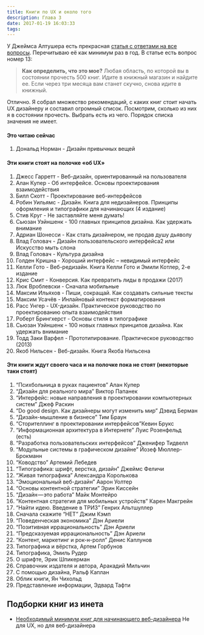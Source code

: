 ```yaml
---
title: Книги по UX и около того
description: Глава 3
date: 2017-01-19 16:03:33
tags: 
---
```


У Джеймса Алтушера есть прекрасная [статья с ответами на все вопросы](https://theoryandpractice.ru/posts/8493-reinvent-yourself). Перечитываю её как минимум раз в год. В статье есть вопрос номер 13:
> **Как определить, что это мое?**
> Любая область, по которой вы в состоянии прочесть 500 книг. Идите в книжный магазин и найдите ее. Если через три месяца вам станет скучно, снова идите в книжный.

Отлично. Я собрал множество рекомендаций, с каких книг стоит начать UX дизайнеру и составил огромный список. Посмотрим, сколько из них я в состоянии прочесть. Выбрать есть из чего. Порядок списка значения не имеет.


#### Это читаю сейчас

1. Дональд Норман - Дизайн привычных вещей

#### Эти книги стоят на полочке «об UX»

1. Джесс Гарретт - Веб-дизайн, ориентированный на пользователя
1. Алан Купер - Об интерфейсе. Основы проектирования взаимодействия
1. Билл Скотт - Проектирование веб-интерфейсов
1. Робин Уильямс - Дизайн. Книга для недизайнеров. Принципы оформления и типографики для начинающих (4 издание)
1. Стив Круг - Не заставляйте меня думать!
1. Сьюзан Уэйншенк - 100 главных принципов дизайна. Как удержать внимание
1. Адриан Шонесси - Как стать дизайнером, не продав душу дьяволу
1. Влад Головач - Дизайн пользовательского интерфейса2 или Искусство мыть слона
1. Влад Головач - Культура дизайна
1. Голден Кришна - Хороший интерфейс – невидимый интерфейс
1. Келли Гото - Веб-редизайн. Книга Келли Гото и Эмили Котлер, 2-е издание
1. Крис Смит - Конверсия. Как превратить лиды в продажи (2017)
1. Люк Вроблевски - Сначала мобильные
1. Максим Ильяхов - Пиши, сокращай. Как создавать сильные тексты
1. Максим Усачёв - Инлайновый контекст форматирования
1. Расс Унгер - UX-дизайн. Практическое руководство по проектированию опыта взаимодействия
1. Роберт Брингхерст - Основы стиля в типографике
1. Сьюзан Уэйншенк - 100 новых главных принципов дизайна. Как удержать внимание
1. Тодд Заки Варфел - Прототипирование. Практическое руководство (2013)
1. Якоб Нильсен - Веб-дизайн. Книга Якоба Нильсена

#### Эти книги ждут своего часа и на полочке пока не стоят (некоторые таки стоят)

1. “Психбольница в руках пациентов” Алан Купер
1. “Дизайн для реального мира” Виктор Папанек
1. “Интерфейс: новые направления в проектировании компьютерных систем” Джеф Раскин
1. “Do good design. Как дизайнеры могут изменить мир” Дэвид Берман
1. “Дизайн-мышление в бизнесе” Тим Браун
1. “Сторителлинг в проектировании интерфейсов”Кевин Брукс
1. “Информационная архитектура в Интернете” Луис Розенфельд (есть)
1. “Разработка пользовательских интерфейсов” Дженифер Тидвелл
1. “Модульные системы в графическом дизайне” Йозеф Мюллер-Брокманн
1. “Ководство” Артемий Лебедев
1. “Типографика: шрифт, верстка, дизайн” Джеймс Феличи
1. “Живая типографика” Александра Королькова
1. “Эмоциональный веб-дизайн” Аарон Уолтер
1. “Основы контентной стратегии” Эрин Киссейн
1. “Дизайн — это работа” Майк Монтейро
1. “Контентная стратегия для мобильных устройств” Карен Макгрейн
1. “Найти идею. Введение в ТРИЗ” Генрих Альтшуллер
1. Сначала скажите “НЕТ” Джим Кэмп
1. “Поведенческая экономика” Дэн Ариели
1. “Позитивная иррациональность” Дэн Ариели
1. “Предсказуемая иррациональность” Дэн Ариели
1. “Контент, маркетинг и рок-н-ролл” Денис Каплунов
1. Типографика и вёрстка, Артем Горбунов
1. Типографика, Эмиль Рудер
1. О шрифте, Эрик Шпикерман
1. Справочник издателя и автора, Аракадий Мильчин
1. С помощью дизайна, Ральф Каплан
1. Облик книги, Ян Чихольд
1. Представление информации, Эдвард Тафти


## Подборки книг из инета

* [Необходимый минимум книг для начинающего веб-дизайнера](http://blog.tilda.cc/booksfordesigners)
  Не для UX, но для веб-дизайнера
